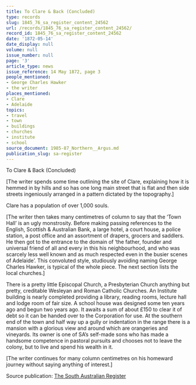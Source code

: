 ```yaml
---
title: To Clare & Back (Concluded)
type: records
slug: 1845_76_sa_register_content_24562
url: /records/1845_76_sa_register_content_24562/
record_id: 1845_76_sa_register_content_24562
date: '1872-05-14'
date_display: null
volume: null
issue_number: null
page: '3'
article_type: news
issue_reference: 14 May 1872, page 3
people_mentioned:
- George Charles Hawker
- the writer
places_mentioned:
- Clare
- Adelaide
topics:
- travel
- town
- buildings
- churches
- institute
- school
source_document: 1985-87_Northern__Argus.md
publication_slug: sa-register
---
```


To Clare & Back (Concluded)

[The writer spends some time outlining the site of Clare, explaining how it is hemmed in by hills and so has one long main street that is flat and then side streets ingeniously arranged in a pattern dictated by the topography.]

Clare has a population of over 1,000 souls.

[The writer then takes many centimetres of column to say that the ‘Town Hall’ is an ugly monstrosity.  Before making passing references to the English, Scottish & Australian Bank, a large hotel, a court house, a police station, a post office and an assortment of drapers, grocers and saddlers.  He then got to the entrance to the domain of ‘the father, founder and universal friend of all and every in this his neighbourhood, and who was scarcely less well known and as much respected even in the busier scenes of Adelaide’.  This convoluted style, studiously avoiding naming George Charles Hawker, is typical of the whole piece.  The next section lists the local churches.]

There is a pretty little Episcopal Church, a Presbyterian Church anything but pretty, creditable Wesleyan and Roman Catholic Churches.  An Institute building is nearly completed providing a library, reading rooms, lecture hall and lodge room of fair size.  A school house was designed some ten years ago and begun two years ago.  It awaits a sum of about £150 to clear it of debt so it can be handed over to the Corporation for use.  At the southern end of the town and half way up a gully or indentation in the range there is a mansion with a glorious view and around which are orangeries and vineyards.  Its owner is one of SA’s self-made sons who has made a handsome competence in pastoral pursuits and chooses not to leave the colony, but to live and spend his wealth in it.

[The writer continues for many column centimetres on his homeward journey without saying anything of interest.]

Source publication: [The South Australian Register](/publications/sa-register/)
